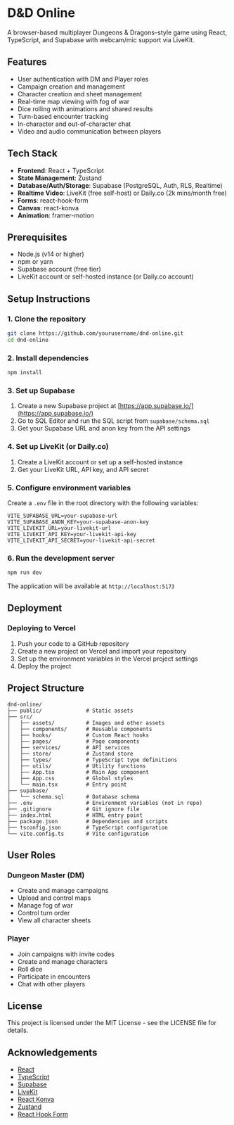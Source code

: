 # D&D Online

A browser-based multiplayer Dungeons & Dragons–style game using React, TypeScript, and Supabase with webcam/mic support via LiveKit.

## Features

- User authentication with DM and Player roles
- Campaign creation and management
- Character creation and sheet management
- Real-time map viewing with fog of war
- Dice rolling with animations and shared results
- Turn-based encounter tracking
- In-character and out-of-character chat
- Video and audio communication between players

## Tech Stack

- **Frontend**: React + TypeScript
- **State Management**: Zustand
- **Database/Auth/Storage**: Supabase (PostgreSQL, Auth, RLS, Realtime)
- **Realtime Video**: LiveKit (free self-host) or Daily.co (2k mins/month free)
- **Forms**: react-hook-form
- **Canvas**: react-konva
- **Animation**: framer-motion

## Prerequisites

- Node.js (v14 or higher)
- npm or yarn
- Supabase account (free tier)
- LiveKit account or self-hosted instance (or Daily.co account)

## Setup Instructions

### 1. Clone the repository

```bash
git clone https://github.com/yourusername/dnd-online.git
cd dnd-online
```

### 2. Install dependencies

```bash
npm install
```

### 3. Set up Supabase

1. Create a new Supabase project at [https://app.supabase.io/](https://app.supabase.io/)
2. Go to SQL Editor and run the SQL script from `supabase/schema.sql`
3. Get your Supabase URL and anon key from the API settings

### 4. Set up LiveKit (or Daily.co)

1. Create a LiveKit account or set up a self-hosted instance
2. Get your LiveKit URL, API key, and API secret

### 5. Configure environment variables

Create a `.env` file in the root directory with the following variables:

```
VITE_SUPABASE_URL=your-supabase-url
VITE_SUPABASE_ANON_KEY=your-supabase-anon-key
VITE_LIVEKIT_URL=your-livekit-url
VITE_LIVEKIT_API_KEY=your-livekit-api-key
VITE_LIVEKIT_API_SECRET=your-livekit-api-secret
```

### 6. Run the development server

```bash
npm run dev
```

The application will be available at `http://localhost:5173`

## Deployment

### Deploying to Vercel

1. Push your code to a GitHub repository
2. Create a new project on Vercel and import your repository
3. Set up the environment variables in the Vercel project settings
4. Deploy the project

## Project Structure

```
dnd-online/
├── public/              # Static assets
├── src/
│   ├── assets/          # Images and other assets
│   ├── components/      # Reusable components
│   ├── hooks/           # Custom React hooks
│   ├── pages/           # Page components
│   ├── services/        # API services
│   ├── store/           # Zustand store
│   ├── types/           # TypeScript type definitions
│   ├── utils/           # Utility functions
│   ├── App.tsx          # Main App component
│   ├── App.css          # Global styles
│   └── main.tsx         # Entry point
├── supabase/
│   └── schema.sql       # Database schema
├── .env                 # Environment variables (not in repo)
├── .gitignore           # Git ignore file
├── index.html           # HTML entry point
├── package.json         # Dependencies and scripts
├── tsconfig.json        # TypeScript configuration
└── vite.config.ts       # Vite configuration
```

## User Roles

### Dungeon Master (DM)
- Create and manage campaigns
- Upload and control maps
- Manage fog of war
- Control turn order
- View all character sheets

### Player
- Join campaigns with invite codes
- Create and manage characters
- Roll dice
- Participate in encounters
- Chat with other players

## License

This project is licensed under the MIT License - see the LICENSE file for details.

## Acknowledgements

- [React](https://reactjs.org/)
- [TypeScript](https://www.typescriptlang.org/)
- [Supabase](https://supabase.io/)
- [LiveKit](https://livekit.io/)
- [React Konva](https://konvajs.org/docs/react/index.html)
- [Zustand](https://github.com/pmndrs/zustand)
- [React Hook Form](https://react-hook-form.com/)